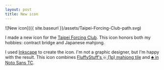 ```yaml
---
layout: post
title: New icon
---
```

![New icon]({{ site.baseurl }}/assets/Taipei-Forcing-Club-path.svg)

I made a new icon for the [Taipei Forcing Club][tfc].  This icon honors both my
hobbies: contract bridge and Japanese mahjong.

[tfc]: https://goo.gl/maps/uUpX5tMgy15L7DVw9

I used [Inkscape][inkscape] to create the icon.  I'm not a graphic designer,
but I'm happy with the result.  This icon combines [FluffyStuff's 🀙 (1p)
mahjong tile][fluffy] and [♣ in Noto Sans TC][noto].

[inkscape]: https://inkscape.org/
[fluffy]: https://github.com/FluffyStuff/riichi-mahjong-tiles/blob/master/Regular/Pin1.svg
[noto]: https://fonts.google.com/noto/specimen/Noto+Sans+TC?preview.text=%E2%99%A3&preview.text_type=custom
